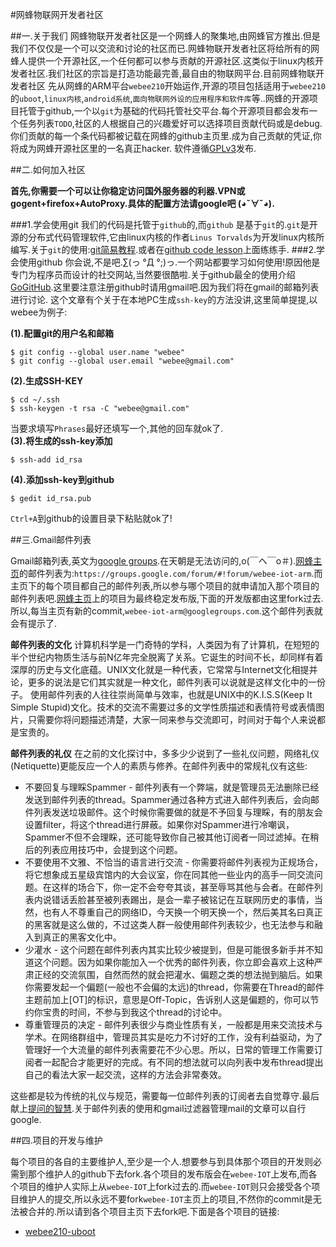 #网蜂物联网开发者社区

##一.关于我们
网蜂物联开发者社区是一个网蜂人的聚集地,由网蜂官方推出.但是我们不仅仅是一个可以交流和讨论的社区而已.网蜂物联开发者社区将给所有的网蜂人提供一个开源社区,一个任何都可以参与贡献的开源社区.这类似于linux内核开发者社区.我们社区的宗旨是打造功能最完善,最自由的物联网平台.目前网蜂物联开发者社区
先从网蜂的ARM平台`webee210`开始运作,开源的项目包括适用于`webee210`的`uboot`,`linux内核`,`android系统`,`面向物联网外设的应用程序和软件库`等..网蜂的开源项目托管于github,一个以`git`为基础的代码托管社交平台.每个开源项目都会发布一个任务列表`TODO`,社区的人根据自己的兴趣爱好可以选择项目贡献代码或是debug.你们贡献的每一个条代码都被记载在网蜂的github主页里.成为自己贡献的凭证,你将成为网蜂开源社区里的一名真正hacker.
软件遵循[GPLv3](https://www.gnu.org/licenses/quick-guide-gplv3.html)发布.

##二.如何加入社区

__首先,你需要一个可以让你稳定访问国外服务器的利器.VPN或gogent+firefox+AutoProxy.具体的配置方法请google吧 (◕ˇ∀ˇ◕).__

###1.学会使用git
我们的代码是托管于`github`的,而`‎github` 是基于`git`的.`git`是开源的分布式代码管理软件,它由linux内核的作者`‎Linus Torvalds`为开发linux内核所编写.关于`git`的使用:[git简易教程](http://rogerdudler.github.io/git-guide/index.zh.html).或者在[github code lesson](http://try.github.io/levels/1/challenges/1)上面练练手.
###2.学会使用github
你会说,不是吧.∑(っ °Д °;)っ.一个网站都要学习如何使用!原因他是专门为程序员而设计的社交网站,当然要很酷啦.关于github最全的使用介绍[GoGitHub](http://www.worldhello.net/gotgithub/index.html).这里要注意注册github时请用gmail吧.因为我们将在gmail的邮箱列表进行讨论.
这个文章有个关于在本地PC生成`ssh-key`的方法没讲,这里简单提提,以webee为例子:

__(1).配置git的用户名和邮箱__

	$ git config --global user.name "webee"                    
	$ git config --global user.email "webee@gmail.com"          

__(2).生成SSH-KEY__                    

	$ cd ~/.ssh               
	$ ssh-keygen -t rsa -C "webee@gmail.com"                

当要求填写`Phrases`最好还填写一个,其他的回车就ok了.                           
__(3).将生成的ssh-key添加__                            

	$ ssh-add id_rsa

__(4).添加ssh-key到github__

	$ gedit id_rsa.pub

`Ctrl+A`到github的设置目录下粘贴就ok了!

##三.Gmail邮件列表

Gmail邮箱列表,英文为[google groups](https://groups.google.com/forum/#!overview).在天朝是无法访问的,o(￣ヘ￣o＃).[网蜂主页](https://github.com/Webee-IOT)的邮件列表为:`https://groups.google.com/forum/#!forum/webee-iot-arm`.而主页下的每个项目都自己的邮件列表,所以参与哪个项目的就申请加入那个项目的邮件列表吧.[网蜂主页](https://github.com/Webee-IOT)上的项目为最终稳定发布版,下面的开发版都由这里fork过去.所以,每当主页有新的commit,`webee-iot-arm@googlegroups.com`.这个邮件列表就会有提示了.          

__邮件列表的文化__
计算机科学是一门奇特的学科，人类因为有了计算机，在短短的半个世纪内物质生活与前N亿年完全脱离了关系。它诞生的时间不长，却同样有着深厚的历史与文化底蕴。UNIX文化就是一种代表，它常常与Internet文化相提并论，更多的说法是它们其实就是一种文化，邮件列表可以说就是这样文化中的一份子。
使用邮件列表的人往往崇尚简单与效率，也就是UNIX中的K.I.S.S(Keep It Simple Stupid)文化。技术的交流不需要过多的文学性质描述和表情符号或表情图片，只需要你将问题描述清楚，大家一同来参与交流即可，时间对于每个人来说都是宝贵的。

__邮件列表的礼仪__
在之前的文化探讨中，多多少少说到了一些礼仪问题，网络礼仪(Netiquette)更能反应一个人的素质与修养。在邮件列表中的常规礼仪有这些:

- 不要回复与理睬Spammer - 邮件列表有一个弊端，就是管理员无法删除已经发送到邮件列表的thread。Spammer通过各种方式进入邮件列表后，会向邮件列表发送垃圾邮件。这个时候你需要做的就是不予回复与理睬，有的朋友会设置filter，将这个thread进行屏蔽。如果你对Spammer进行冷嘲讽，Spammer不但不会理睬，还可能导致你自己被其他订阅者一同过滤掉。在稍后的列表应用技巧中，会提到这个问题。 
- 不要使用不文雅、不恰当的语言进行交流 - 你需要将邮件列表视为正规场合，将它想象成五星级宾馆内的大会议室，你在同其他一些业内的高手一同交流问题。在这样的场合下，你一定不会夸夸其谈，甚至辱骂其他与会者。在邮件列表内说错话丢脸甚至被列表踢出，是会一辈子被铭记在互联网历史的事情，当然，也有人不尊重自己的网络ID，今天换一个明天换一个，然后美其名曰真正的黑客就是这么做的，不过这类人群一般使用邮件列表较少，也无法参与和融入到真正的黑客文化中。
- 少灌水 - 这个问题在邮件列表内其实比较少被提到，但是可能很多新手并不知道这个问题。因为如果你能加入一个优秀的邮件列表，你立即会喜欢上这种严肃正经的交流氛围，自然而然的就会把灌水、偏题之类的想法抛到脑后。如果你需要发起一个偏题(一般也不会偏的太远)的thread，你需要在Thread的邮件主题前加上[OT]的标识，意思是Off-Topic，告诉别人这是偏题的，你可以节约你宝贵的时间，不参与到我这个thread的讨论中。
- 尊重管理员的决定 - 邮件列表很少与商业性质有关，一般都是用来交流技术与学术。在网络群组中，管理员其实是吃力不讨好的工作，没有利益驱动，为了管理好一个大流量的邮件列表需要花不少心思。所以，日常的管理工作需要订阅者一起配合才能更好的完成。有不同的想法就可以向列表中发布thread提出自己的看法大家一起交流，这样的方法会非常奏效。

这些都是较为传统的礼仪与规范，需要每一位邮件列表的订阅者去自觉尊守.最后献上[提问的智慧](http://www.beiww.com/doc/oss/smart-questions.html).关于邮件列表的使用和gmail过滤器管理mail的文章可以自行google.

##四.项目的开发与维护

每个项目的各自的主要维护人,至少是一个人.想要参与到具体那个项目的开发则必需到那个维护人的github下去fork.各个项目的发布版会在`webee-IOT`上发布,而各个项目的维护人实际上从`webee-IOT`上fork过去的.而`webee-IOT`则只会接受各个项目维护人的提交,所以永远不要fork`webee-IOT`主页上的项目,不然你的commit是无法被合并的.所以请到各个项目主页下去fork吧.下面是各个项目的链接:

- [webee210-uboot](https://github.com/iZobs/webee210-uboot)
	



